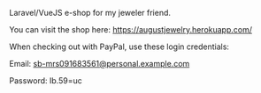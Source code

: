 Laravel/VueJS e-shop for my jeweler friend.

You can visit the shop here: https://augustjewelry.herokuapp.com/

When checking out with PayPal, use these login credentials:

Email: sb-mrs091683561@personal.example.com

Password: Ib.59=uc
